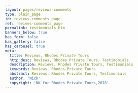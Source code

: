 ```yaml
---
layout: pages/reviews-comments
type: plain_page
id: reviews-comments_page
ref: reviews-comments_page
permalink: testimonials.htm
banners_below: true
has_form: false
has_gallery: false
has_carousel: true
meta:
  title: Reviews, Rhodes Private Tours
  http_desc: Reviews, Rhodes Private Tours, Testimonials
  description: Reviews, Rhodes Private Tours, Testimonials
  keywords: Reviews, Rhodes Private Tours
  abstract: Reviews, Rhodes Private Tours, Testimonials
  author: 'Nick'
  copyright: 'NK for Rhodes Private Tours,2018'
---
```

